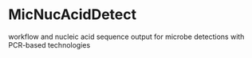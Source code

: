 # MicNucAcidDetect
workflow and nucleic acid sequence output for microbe detections with PCR-based technologies
